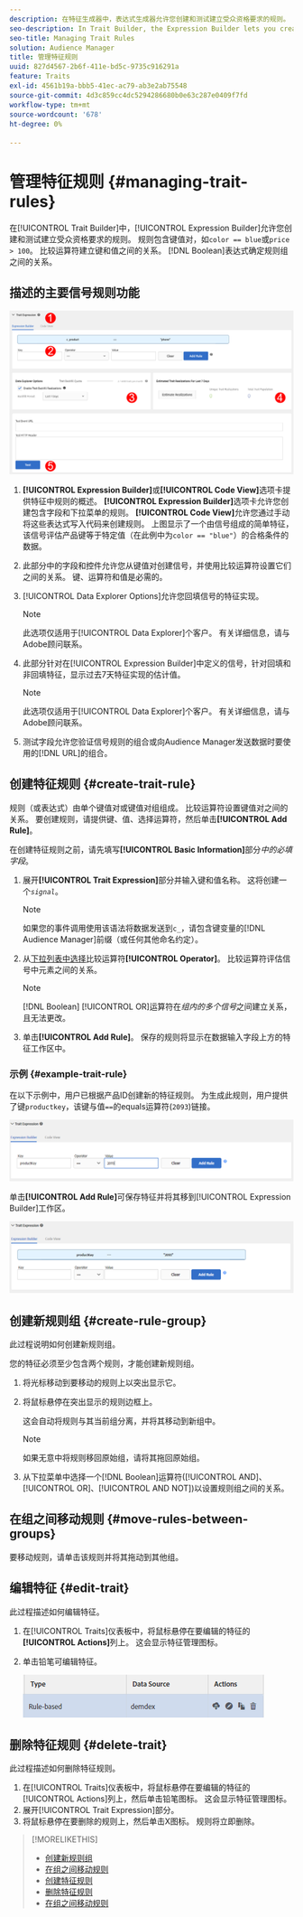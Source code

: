 ```yaml
---
description: 在特征生成器中，表达式生成器允许您创建和测试建立受众资格要求的规则。 规则由键值对组成，如“color == blue”或“price&amp；gt； 100”。 比较运算符建立键和值之间的关系。 布尔表达式确定规则组之间的关系。
seo-description: In Trait Builder, the Expression Builder lets you create and test rules that establish audience qualification requirements. Rules consist of key-value pairs such as "color == blue" or "price &gt; 100". Comparison operators establish the relationship between keys and values. Boolean expressions determine the relationship between rule groups.
seo-title: Managing Trait Rules
solution: Audience Manager
title: 管理特征规则
uuid: 827d4567-2b6f-411e-bd5c-9735c916291a
feature: Traits
exl-id: 4561b19a-bbb5-41ec-ac79-ab3e2ab75548
source-git-commit: 4d3c859cc4dc5294286680b0e63c287e0409f7fd
workflow-type: tm+mt
source-wordcount: '678'
ht-degree: 0%

---
```


# 管理特征规则 {#managing-trait-rules}

在[!UICONTROL Trait Builder]中，[!UICONTROL Expression Builder]允许您创建和测试建立受众资格要求的规则。 规则包含键值对，如`color == blue`或`price > 100`。 比较运算符建立键和值之间的关系。 [!DNL Boolean]表达式确定规则组之间的关系。

<!-- c_tb_rules.xml -->

## 描述的主要信号规则功能

![](assets/manage-trait-rules.png)

1. **[!UICONTROL Expression Builder]**&#x200B;或&#x200B;**[!UICONTROL Code View]**&#x200B;选项卡提供特征中规则的概述。 **[!UICONTROL Expression Builder]**&#x200B;选项卡允许您创建包含字段和下拉菜单的规则。 **[!UICONTROL Code View]**&#x200B;允许您通过手动将这些表达式写入代码来创建规则。 上图显示了一个由信号组成的简单特征，该信号评估产品键等于特定值（在此例中为`color == "blue"`）的合格条件的数据。

1. 此部分中的字段和控件允许您从键值对创建信号，并使用比较运算符设置它们之间的关系。 键、运算符和值是必需的。
1. [!UICONTROL Data Explorer Options]允许您回填信号的特征实现。

   >[!NOTE]
   >
   >此选项仅适用于[!UICONTROL Data Explorer]个客户。 有关详细信息，请与Adobe顾问联系。

1. 此部分针对在[!UICONTROL Expression Builder]中定义的信号，针对回填和非回填特征，显示过去7天特征实现的估计值。

   >[!NOTE]
   >
   >此选项仅适用于[!UICONTROL Data Explorer]个客户。 有关详细信息，请与Adobe顾问联系。

1. 测试字段允许您验证信号规则的组合或向Audience Manager发送数据时要使用的[!DNL URL]的组合。

## 创建特征规则 {#create-trait-rule}

规则（或表达式）由单个键值对或键值对组组成。 比较运算符设置键值对之间的关系。 要创建规则，请提供键、值、选择运算符，然后单击&#x200B;**[!UICONTROL Add Rule]**。

<!-- t_tb_create_rules.xml -->

在创建特征规则之前，请先填写&#x200B;**[!UICONTROL Basic Information]**&#x200B;部分&#x200B;*中的必填字段*。

1. 展开&#x200B;**[!UICONTROL Trait Expression]**&#x200B;部分并输入键和值名称。 这将创建一个&#x200B;*`signal`*。

   >[!NOTE]
   >
   >如果您的事件调用使用该语法将数据发送到`c_`，请包含键变量的[!DNL Audience Manager]前缀（或任何其他命名约定）。

1. 从[下拉列表中选择](../../features/traits/trait-comparison-operators.md)比较运算符&#x200B;**[!UICONTROL Operator]**。 比较运算符评估信号中元素之间的关系。

   >[!NOTE]
   >
   >[!DNL Boolean] [!UICONTROL OR]运算符在&#x200B;*组内的多个信号*&#x200B;之间建立关系，且无法更改。

1. 单击&#x200B;**[!UICONTROL Add Rule]**。 保存的规则将显示在数据输入字段上方的特征工作区中。

### 示例 {#example-trait-rule}

在以下示例中，用户已根据产品ID创建新的特征规则。 为生成此规则，用户提供了键`productkey`，该键与值`==`的equals运算符(`2093`)链接。

![](assets/tb_sample_rule1.png)

单击&#x200B;**[!UICONTROL Add Rule]**&#x200B;可保存特征并将其移到[!UICONTROL Expression Builder]工作区。

![](assets/tb_sample_rule2.png)

## 创建新规则组 {#create-rule-group}

此过程说明如何创建新规则组。

<!-- t_tb_new_rule_group.xml -->

您的特征必须至少包含两个规则，才能创建新规则组。

1. 将光标移动到要移动的规则上以突出显示它。
1. 将鼠标悬停在突出显示的规则边框上。

   这会自动将规则与其当前组分离，并将其移动到新组中。

   >[!NOTE]
   >
   >如果无意中将规则移回原始组，请将其拖回原始组。

1. 从下拉菜单中选择一个[!DNL Boolean]运算符([!UICONTROL AND]、[!UICONTROL OR]、[!UICONTROL AND NOT])以设置规则组之间的关系。

## 在组之间移动规则 {#move-rules-between-groups}

要移动规则，请单击该规则并将其拖动到其他组。

## 编辑特征 {#edit-trait}

此过程描述如何编辑特征。

<!-- t_tb_edit.xml -->

1. 在[!UICONTROL Traits]仪表板中，将鼠标悬停在要编辑的特征的&#x200B;**[!UICONTROL Actions]**&#x200B;列上。 这会显示特征管理图标。
1. 单击铅笔可编辑特征。

   ![](assets/tb_edit_trait.png)

## 删除特征规则 {#delete-trait}

此过程描述如何删除特征规则。

<!-- t_tb_delete_rule.xml -->

1. 在[!UICONTROL Traits]仪表板中，将鼠标悬停在要编辑的特征的[!UICONTROL Actions]列上，然后单击铅笔图标。 这会显示特征管理图标。
1. 展开[!UICONTROL Trait Expression]部分。
1. 将鼠标悬停在要删除的规则上，然后单击X图标。 规则将立即删除。

>[!MORELIKETHIS]
>
>* [创建新规则组](../../features/traits/manage-trait-rules.md#create-rule-group)
>* [在组之间移动规则](../../features/traits/manage-trait-rules.md#move-rules-between-groups)
>* [创建特征规则](../../features/traits/manage-trait-rules.md#create-trait-rule)
>* [删除特征规则](../../features/traits/manage-trait-rules.md#delete-trait)
>* [在组之间移动规则](../../features/traits/manage-trait-rules.md#move-rules-between-groups)
